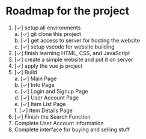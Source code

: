 # Roadmap for the project  

1. [✓] setup all environments  
   a. [✓] git clone this project  
   b. [✓] get access to server for hosting the website  
   c. [✓] setup vscode for website building  
2. [✓] finish learning HTML, CSS, and JavaScript  
3. [✓] create a simple website and put it on server  
4. [✓] apply the vue js project  
5. [✓] Build  
   a. [✓] Main Page  
   b. [✓] Info Page  
   c. [✓] Login and Signup Page  
   d. [✓] User Account Page  
   e. [✓] Item List Page  
   f. [✓] Item Details Page  
6. [✓] Finish the Search Function  
7. Complete User Account information  
8. Complete interface for buying and selling stuff  